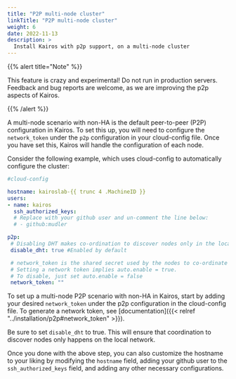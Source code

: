 ```yaml
---
title: "P2P multi-node cluster"
linkTitle: "P2P multi-node cluster"
weight: 6
date: 2022-11-13
description: >
  Install Kairos with p2p support, on a multi-node cluster
---
```


{{% alert title="Note" %}}

This feature is crazy and experimental! Do not run in production servers. 
Feedback and bug reports are welcome, as we are improving the p2p aspects of Kairos.

{{% /alert %}}

A multi-node scenario with non-HA is the default peer-to-peer (P2P) configuration in Kairos. To set this up, you will need to configure the `network_token` under the `p2p` configuration in your cloud-config file. Once you have set this, Kairos will handle the configuration of each node.

Consider the following example, which uses cloud-config to automatically configure the cluster:


```yaml
#cloud-config

hostname: kairoslab-{{ trunc 4 .MachineID }}
users:
- name: kairos
  ssh_authorized_keys:
  # Replace with your github user and un-comment the line below:
  # - github:mudler

p2p:
 # Disabling DHT makes co-ordination to discover nodes only in the local network
 disable_dht: true #Enabled by default

 # network_token is the shared secret used by the nodes to co-ordinate with p2p.
 # Setting a network token implies auto.enable = true.
 # To disable, just set auto.enable = false
 network_token: ""

```

To set up a multi-node P2P scenario with non-HA in Kairos, start by adding your desired `network_token` under the p2p configuration in the cloud-config file. To generate a network token, see [documentation]({{< relref "../installation/p2p#network_token" >}}).

Be sure to set `disable_dht` to true. This will ensure that coordination to discover nodes only happens on the local network.

Once you done with the above step, you can also customize the hostname to your liking by modifying the `hostname` field, adding your github user to the `ssh_authorized_keys` field, and adding any other necessary configurations.